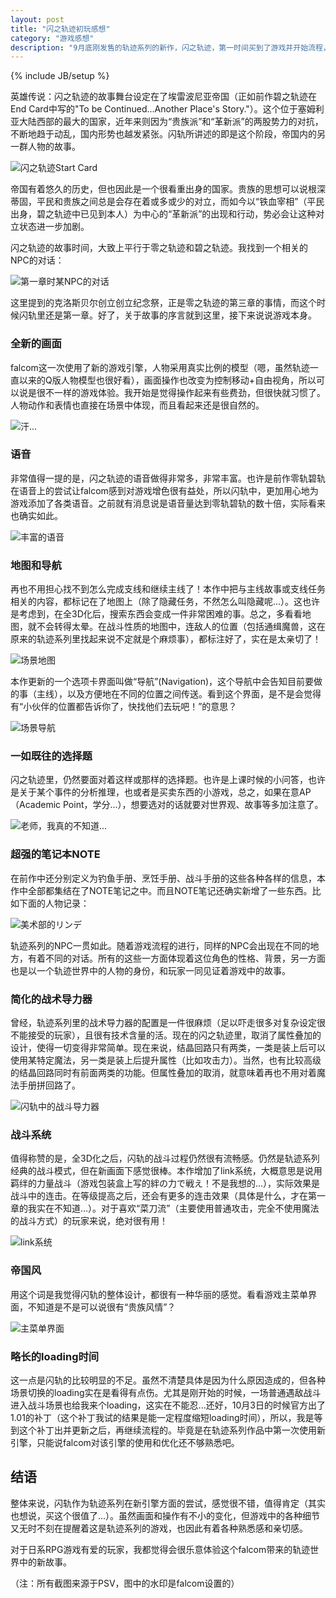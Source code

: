 ```yaml
---
layout: post
title: "闪之轨迹初玩感想"
category: "游戏感想"
description: "9月底刚发售的轨迹系列的新作，闪之轨迹，第一时间买到了游戏并开始流程，在此说一说自己的初玩感想。流程只到第一章，无剧透。"
---
```

{% include JB/setup %}

英雄传说：闪之轨迹的故事舞台设定在了埃雷波尼亚帝国（正如前作碧之轨迹在End Card中写的"To be Continued...Another Place's Story."）。这个位于塞姆利亚大陆西部的最大的国家，近年来则因为“贵族派”和“革新派”的两股势力的对抗，不断地趋于动乱，国内形势也越发紧张。闪轨所讲述的即是这个阶段，帝国内的另一群人物的故事。

![闪之轨迹Start Card][img_sen_cover]

帝国有着悠久的历史，但也因此是一个很看重出身的国家。贵族的思想可以说根深蒂固，平民和贵族之间总是会存在着或多或少的对立，而如今以“铁血宰相”（平民出身，碧之轨迹中已见到本人）为中心的“革新派”的出现和行动，势必会让这种对立状态进一步加剧。

闪之轨迹的故事时间，大致上平行于零之轨迹和碧之轨迹。我找到一个相关的NPC的对话：

![第一章时某NPC的对话][img_sen_time_clue_from_npc]

这里提到的克洛斯贝尔创立创立纪念祭，正是零之轨迹的第三章的事情，而这个时候闪轨里还是第一章。好了，关于故事的序言就到这里，接下来说说游戏本身。

### 全新的画面 ###

falcom这一次使用了新的游戏引擎，人物采用真实比例的模型（嗯，虽然轨迹一直以来的Q版人物模型也很好看），画面操作也改变为控制移动+自由视角，所以可以说是很不一样的游戏体验。我开始是觉得操作起来有些费劲，但很快就习惯了。人物动作和表情也直接在场景中体现，而且看起来还是很自然的。

![汗...][img_sen_expression]

### 语音 ###

非常值得一提的是，闪之轨迹的语音做得非常多，非常丰富。也许是前作零轨碧轨在语音上的尝试让falcom感到对游戏增色很有益处，所以闪轨中，更加用心地为游戏添加了各类语音。之前就有消息说是语音量达到零轨碧轨的数十倍，实际看来也确实如此。

![丰富的语音][img_sen_voice]

### 地图和导航 ###

再也不用担心找不到怎么完成支线和继续主线了！本作中把与主线故事或支线任务相关的内容，都标记在了地图上（除了隐藏任务，不然怎么叫隐藏呢...）。这也许是考虑到，在全3D化后，搜索东西会变成一件非常困难的事。总之，多看看地图，就不会转得太晕。在战斗性质的地图中，连敌人的位置（包括通缉魔兽，这在原来的轨迹系列里找起来说不定就是个麻烦事），都标注好了，实在是太亲切了！

![场景地图][img_sen_map]

本作更新的一个选项卡界面叫做“导航”(Navigation)，这个导航中会告知目前要做的事（主线），以及方便地在不同的位置之间传送。看到这个界面，是不是会觉得有“小伙伴的位置都告诉你了，快找他们去玩吧！”的意思？

![场景导航][img_sen_navigation]

### 一如既往的选择题 ###

闪之轨迹里，仍然要面对着这样或那样的选择题。也许是上课时候的小问答，也许是关于某个事件的分析推理，也或者是买卖东西的小游戏，总之，如果在意AP（Academic Point，学分...），想要选对的话就要对世界观、故事等多加注意了。

![老师，我真的不知道...][img_sen_choice]

### 超强的笔记本NOTE ###

在前作中还分别定义为钓鱼手册、烹饪手册、战斗手册的这些各种各样的信息，本作中全部都集结在了NOTE笔记之中。而且NOTE笔记还确实新增了一些东西。比如下面的人物记录：

![美术部的リンデ][img_sen_note]

轨迹系列的NPC一贯如此。随着游戏流程的进行，同样的NPC会出现在不同的地方，有着不同的对话。所有的这些一方面体现着这位角色的性格、背景，另一方面也是以一个轨迹世界中的人物的身份，和玩家一同见证着游戏中的故事。

### 简化的战术导力器 ###

曾经，轨迹系列里的战术导力器的配置是一件很麻烦（足以吓走很多对复杂设定很不能接受的玩家），且很有技术含量的活。现在的闪之轨迹里，取消了属性叠加的设计，使得一切变得非常简单。现在来说，结晶回路只有两类，一类是装上后可以使用某特定魔法，另一类是装上后提升属性（比如攻击力）。当然，也有比较高级的结晶回路同时有前面两类的功能。但属性叠加的取消，就意味着再也不用对着魔法手册拼回路了。

![闪轨中的战斗导力器][img_sen_orbment]

### 战斗系统 ###

值得称赞的是，全3D化之后，闪轨的战斗过程仍然很有流畅感。仍然是轨迹系列经典的战斗模式，但在新画面下感觉很棒。本作增加了link系统，大概意思是说用羁绊的力量战斗（游戏包装盒上写的絆の力で戦え！不是我想的...），实际效果是战斗中的连击。在等级提高之后，还会有更多的连击效果（具体是什么，才在第一章的我实在不知道...）。对于喜欢“菜刀流”（主要使用普通攻击，完全不使用魔法的战斗方式）的玩家来说，绝对很有用！

![link系统][img_sen_link]

### 帝国风 ###

用这个词是我觉得闪轨的整体设计，都很有一种华丽的感觉。看看游戏主菜单界面，不知道是不是可以说很有“贵族风情”？

![主菜单界面][img_sen_menu_frame]

### 略长的loading时间 ###

这一点是闪轨的比较明显的不足。虽然不清楚具体是因为什么原因造成的，但各种场景切换的loading实在是看得有点伤。尤其是刚开始的时候，一场普通遇敌战斗进入战斗场景也给我来个loading，这实在不能忍...还好，10月3日的时候官方出了1.01的补丁（这个补丁我试的结果是能一定程度缩短loading时间），所以，我是等到这个补丁出并更新之后，再继续流程的。毕竟是在轨迹系列作品中第一次使用新引擎，只能说falcom对该引擎的使用和优化还不够熟悉吧。

## 结语 ##

整体来说，闪轨作为轨迹系列在新引擎方面的尝试，感觉很不错，值得肯定（其实也想说，买这个很值了...）。虽然画面和操作有不小的变化，但游戏中的各种细节又无时不刻在提醒着这是轨迹系列的游戏，也因此有着各种熟悉感和亲切感。

对于日系RPG游戏有爱的玩家，我都觉得会很乐意体验这个falcom带来的轨迹世界中的新故事。

（注：所有截图来源于PSV，图中的水印是falcom设置的）

[img_sen_cover]: {{POSTS_IMG_PATH}}/201310/sen_cover.jpg "闪之轨迹Start Card"
[img_sen_time_clue_from_npc]: {{POSTS_IMG_PATH}}/201310/sen_time_clue_from_npc.jpg "第一章时某NPC的对话"
[img_sen_expression]: {{POSTS_IMG_PATH}}/201310/sen_expression.jpg "汗..."
[img_sen_voice]: {{POSTS_IMG_PATH}}/201310/sen_voice.jpg "丰富的语音"
[img_sen_map]: {{POSTS_IMG_PATH}}/201310/sen_map.jpg "场景地图"
[img_sen_navigation]: {{POSTS_IMG_PATH}}/201310/sen_navigation.jpg "场景导航"
[img_sen_choice]: {{POSTS_IMG_PATH}}/201310/sen_choice.jpg "老师，我真的不知道..."
[img_sen_note]: {{POSTS_IMG_PATH}}/201310/sen_note.jpg "美术部的リンデ"
[img_sen_orbment]: {{POSTS_IMG_PATH}}/201310/sen_orbment.jpg "闪轨中的战斗导力器"
[img_sen_link]: {{POSTS_IMG_PATH}}/201310/sen_link.jpg "link系统"
[img_sen_menu_frame]: {{POSTS_IMG_PATH}}/201310/sen_menu_frame.jpg "主菜单界面"